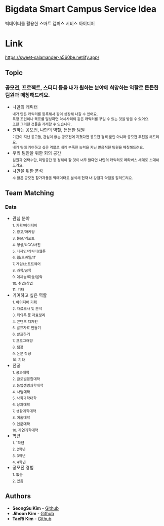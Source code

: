 # Bigdata Smart Campus Service Idea
빅데이터를 활용한 스마트 캠퍼스 서비스 아이디어

# Link
https://sweet-salamander-a560be.netlify.app/

## Topic
### 공모전, 프로젝트, 스터디 등을 내가 원하는 분야에 희망하는 역할로 든든한 팀원과 매칭해드려요.

- 나만의 캐릭터   
  <sub>내가 만든 캐릭터를 등록해서 같이 성장해 나갈 수 있어요.   
  특정 조건이나 목표를 달성하면 악세사리와 같은 캐릭터를 꾸밀 수 있는 것을 받을 수 있어요.   
  또한 그러한 것들을 거래할 수 있습니다.</sub>
- 원하는 공모전, 나만의 역할, 든든한 팀원   
  <sub>기간이 지난 공고들, 관심이 없는 공모전에 지쳤다면 공모전 검색 뿐만 아니라 공모전 추천을 해드려요.   
  내가 팀에 기여하고 싶은 역할로 내게 부족한 능력을 지닌 믿음직한 팀원을 매칭해드려요.</sub>
- 우리 팀만을 위한 회의 공간   
  <sub>팀원과 연락수단, 미팅공간 등 정해야 할 것이 너무 많다면 나만의 캐릭터로 메타버스 세계로 초대해드려요.</sub>   
- 나만을 위한 분석   
  <sub>수 많은 공모전 참가자들을 빅테이터로 분석해 현재 내 강점과 약점을 알려드려요.</sub>
  
  
 ## Team Matching
 ### Data
  
  - 관심 분야   
  <sub> 1. 기획/아이디어</sub>    
  <sub> 2. 광고/마케팅</sub>    
  <sub> 3. 논문/리포트</sub>    
  <sub> 4. 영상/UCC/사진</sub>    
  <sub> 5. 디자인/캐릭터/웹툰</sub>    
  <sub> 6. 웹/모바일/IT</sub>    
  <sub> 7. 게임/소프트웨어</sub>    
  <sub> 8. 과학/공학</sub>    
  <sub> 9. 예체능/미술/음악</sub>    
  <sub> 10. 취업/창업</sub>    
  <sub> 11. 기타</sub>   
  - 기여하고 싶은 역할   
  <sub> 1. 아이디어 기획</sub>    
  <sub> 2. 자료조사 및 분석</sub>    
  <sub> 3. 회의록 등 자료정리</sub>    
  <sub> 4. 콘텐츠 디자인</sub>    
  <sub> 5. 발표자료 만들기</sub>    
  <sub> 6. 발표하기</sub>    
  <sub> 7. 프로그래밍</sub>    
  <sub> 8. 팀장</sub>    
  <sub> 9. 논문 작성</sub>    
  <sub> 10. 기타</sub>   
  - 전공   
  <sub> 1. 공과대학</sub>    
  <sub> 2. 글로벌융합대학</sub>    
  <sub> 3. 농업생명과학대학</sub>    
  <sub> 4. 사범대학</sub>    
  <sub> 5. 사회과학대학</sub>    
  <sub> 6. 상과대학</sub>    
  <sub> 7. 생활과학대학</sub>    
  <sub> 8. 예술대학</sub>    
  <sub> 9. 인문대학</sub>    
  <sub> 10. 자연과학대학</sub>   
  - 학년   
  <sub> 1. 1학년</sub>    
  <sub> 2. 2학년</sub>    
  <sub> 3. 3학년</sub>    
  <sub> 4. 4학년</sub>   
  - 공모전 경험   
  <sub> 1. 없음</sub>    
  <sub> 2. 있음</sub> 
  
  ## Authors

* **SeongSu Kim** - [Github](https://github.com/byeolss)
* **Jihoon Kim** - [Github](https://github.com/jh1201)
* **TaeRi Kim** - [Github](https://github.com/taerri)
